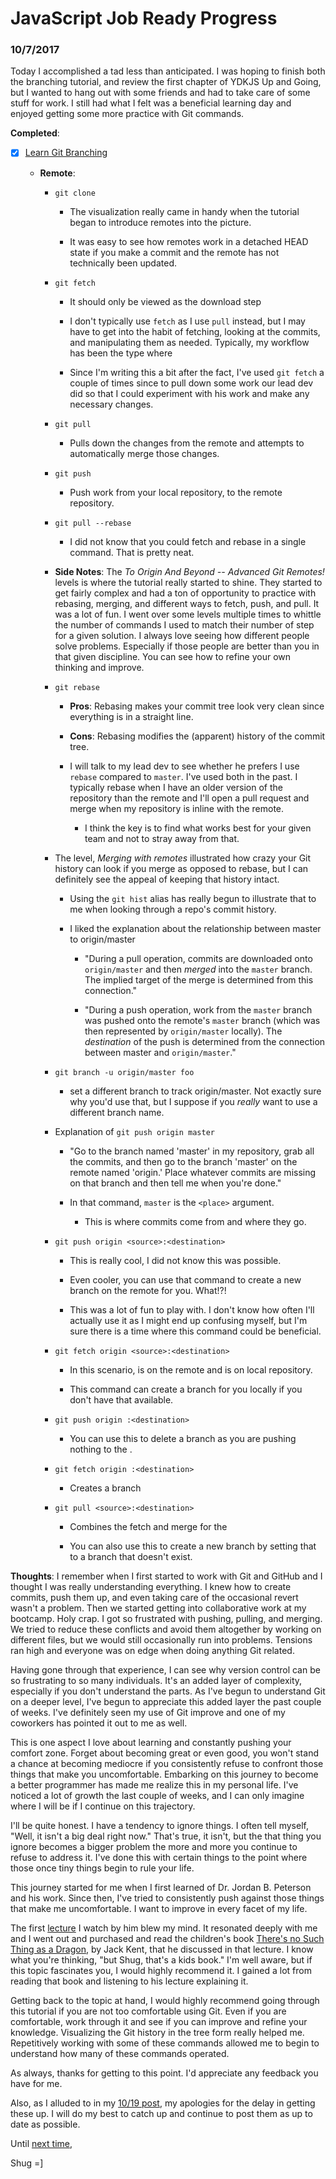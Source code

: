 # JavaScript Job Ready Progress

### 10/7/2017

Today I accomplished a tad less than anticipated. I was hoping to finish both the branching tutorial, and review the first chapter of YDKJS Up and Going, but I wanted to hang out with some friends and had to take care of some stuff for work. I still had what I felt was a beneficial learning day and enjoyed getting some more practice with Git commands.

**Completed**:

- [X] [Learn Git Branching](https://learngitbranching.js.org/)

  - **Remote**:

    - `git clone`

      - The visualization really came in handy when the tutorial began to introduce remotes into the picture.

      - It was easy to see how remotes work in a detached HEAD state if you make a commit and the remote has not technically been updated.

    - `git fetch`

      - It should only be viewed as the download step

      - I don't typically use `fetch` as I use `pull` instead, but I may have to get into the habit of fetching, looking at the commits, and manipulating them as needed. Typically, my workflow has been the type where

      - Since I'm writing this a bit after the fact, I've used `git fetch` a couple of times since to pull down some work our lead dev did so that I could experiment with his work and make any necessary changes.

    - `git pull`

      - Pulls down the changes from the remote and attempts to automatically merge those changes.

    - `git push`

      - Push work from your local repository, to the remote repository.

    - `git pull --rebase`

        - I did not know that you could fetch and rebase in a single command. That is pretty neat.

    - **Side Notes**: The *To Origin And Beyond -- Advanced Git Remotes!* levels is where the tutorial really started to shine. They started to get fairly complex and had a ton of opportunity to practice with rebasing, merging, and different ways to fetch, push, and pull. It was a lot of fun. I went over some levels multiple times to whittle the number of commands I used to match their number of step for a given solution. I always love seeing how different people solve problems. Especially if those people are better than you in that given discipline. You can see how to refine your own thinking and improve.

    - `git rebase`

      - **Pros**: Rebasing makes your commit tree look very clean since everything is in a straight line.

      - **Cons**: Rebasing modifies the (apparent) history of the commit tree.

      - I will talk to my lead dev to see whether he prefers I use `rebase` compared to `master`. I've used both in the past. I typically rebase when I have an older version of the repository than the remote and I'll open a pull request and merge when my repository is inline with the remote.

        - I think the key is to find what works best for your given team and not to stray away from that.

    - The level, *Merging with remotes* illustrated how crazy your Git history can look if you merge as opposed to rebase, but I can definitely see the appeal of keeping that history intact.

      - Using the `git hist` alias has really begun to illustrate that to me when looking through a repo's commit history.

      - I liked the explanation about the relationship between master to origin/master

        - "During a pull operation, commits are downloaded onto `origin/master` and then *merged* into the `master` branch. The implied target of the merge is determined from this connection."

        - "During a push operation, work from the `master` branch was pushed onto the remote's `master` branch (which was then represented by `origin/master` locally). The *destination* of the push is determined from the connection between master and `origin/master`."

    - `git branch -u origin/master foo`

      - set a different branch to track origin/master. Not exactly sure why you'd use that, but I suppose if you *really* want to use a different branch name.

    - Explanation of `git push origin master`

      - "Go to the branch named 'master' in my repository, grab all the commits, and then go to the branch 'master' on the remote named 'origin.' Place whatever commits are missing on that branch and then tell me when you're done."

      - In that command, `master` is the `<place>` argument.

        - This is where commits come from and where they go.

    - `git push origin <source>:<destination>`

      - This is really cool, I did not know this was possible.

      - Even cooler, you can use that command to create a new branch on the remote for you. What!?!

      - This was a lot of fun to play with. I don't know how often I'll actually use it as I might end up confusing myself, but I'm sure there is a time where this command could be beneficial.

    - `git fetch origin <source>:<destination>`

      - In this scenario, <source> is on the remote and <destination> is on local repository.

      - This command can create a branch for you locally if you don't have that <destination> available.

    - `git push origin :<destination>`

      - You can use this to delete a branch as you are pushing nothing to the <destination>.

    - `git fetch origin :<destination>`

      - Creates a <destination> branch

    - `git pull <source>:<destination>`

      - Combines the fetch and merge for the <destination>

      - You can also use this to create a new branch by setting that <destination> to a branch that doesn't exist.

**Thoughts**: I remember when I first started to work with Git and GitHub and I thought I was really understanding everything. I knew how to create commits, push them up, and even taking care of the occasional revert wasn't a problem. Then we started getting into collaborative work at my bootcamp. Holy crap. I got so frustrated with pushing, pulling, and merging. We tried to reduce these conflicts and avoid them altogether by working on different files, but we would still occasionally run into problems. Tensions ran high and everyone was on edge when doing anything Git related.

Having gone through that experience, I can see why version control can be so frustrating to so many individuals. It's an added layer of complexity, especially if you don't understand the parts. As I've begun to understand Git on a deeper level, I've begun to appreciate this added layer the past couple of weeks. I've definitely seen my use of Git improve and one of my coworkers has pointed it out to me as well.

This is one aspect I love about learning and constantly pushing your comfort zone. Forget about becoming great or even good, you won't stand a chance at becoming mediocre if you consistently refuse to confront those things that make you uncomfortable. Embarking on this journey to become a better programmer has made me realize this in my personal life. I've noticed a lot of growth the last couple of weeks, and I can only imagine where I will be if I continue on this trajectory.

I'll be quite honest. I have a tendency to ignore things. I often tell myself, "Well, it isn't a big deal right now." That's true, it isn't, but the that thing you ignore becomes a bigger problem the more and more you continue to refuse to address it. I've done this with certain things to the point where those once tiny things begin to rule your life.

This journey started for me when I first learned of Dr. Jordan B. Peterson and his work. Since then, I've tried to consistently push against those things that make me uncomfortable. I want to improve in every facet of my life.

The first [lecture](https://www.youtube.com/watch?v=ZGIU0FtXr9o) I watch by him blew my mind. It resonated deeply with me and I went out and purchased and read the children's book [There's no Such Thing as a Dragon](https://www.amazon.com/Theres-No-Such-Thing-Dragon/dp/0375851372/), by Jack Kent, that he discussed in that lecture. I know what you're thinking, "but Shug, that's a kids book." I'm well aware, but if this topic fascinates you, I would highly recommend it. I gained a lot from reading that book and listening to his lecture explaining it.

Getting back to the topic at hand, I would highly recommend going through this tutorial if you are not too comfortable using Git. Even if you are comfortable, work through it and see if you can improve and refine your knowledge. Visualizing the Git history in the tree form really helped me. Repetitively working with some of these commands allowed me to begin to understand how many of these commands operated.

As always, thanks for getting to this point. I'd appreciate any feedback you have for me.

Also, as I alluded to in my [10/19 post](10_19_17,md), my apologies for the delay in getting these up. I will do my best to catch up and continue to post them as up to date as possible.

Until [next time](10_08_17.md),

Shug =]

